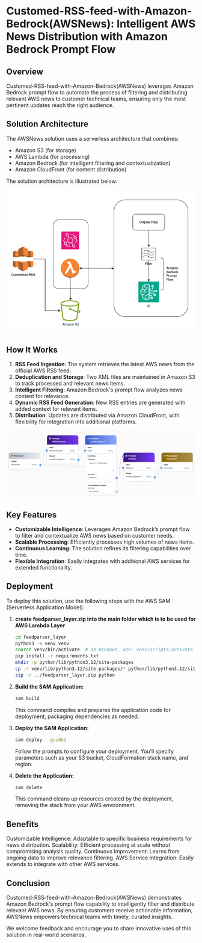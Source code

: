 # Customed-RSS-feed-with-Amazon-Bedrock(AWSNews): Intelligent AWS News Distribution with Amazon Bedrock Prompt Flow

## Overview

Customed-RSS-feed-with-Amazon-Bedrock(AWSNews) leverages Amazon Bedrock prompt flow to automate the process of filtering and distributing relevant AWS news to customer technical teams, ensuring only the most pertinent updates reach the right audience.

## Solution Architecture

The AWSNews solution uses a serverless architecture that combines:
- Amazon S3 (for storage)
- AWS Lambda (for processing)
- Amazon Bedrock (for intelligent filtering and contextualization)
- Amazon CloudFront (for content distribution)

The solution architecture is illustrated below:

![Solution Architecture](image/architecture.png)

## How It Works

1. **RSS Feed Ingestion**: The system retrieves the latest AWS news from the official AWS RSS feed.
2. **Deduplication and Storage**: Two XML files are maintained in Amazon S3 to track processed and relevant news items.
3. **Intelligent Filtering**: Amazon Bedrock's prompt flow analyzes news content for relevance.
4. **Dynamic RSS Feed Generation**: New RSS entries are generated with added context for relevant items.
5. **Distribution**: Updates are distributed via Amazon CloudFront, with flexibility for integration into additional platforms.

![Prompt Flow](image/promptflow.png)

## Key Features

- **Customizable Intelligence**: Leverages Amazon Bedrock’s prompt flow to filter and contextualize AWS news based on customer needs.
- **Scalable Processing**: Efficiently processes high volumes of news items.
- **Continuous Learning**: The solution refines its filtering capabilities over time.
- **Flexible Integration**: Easily integrates with additional AWS services for extended functionality.

## Deployment

To deploy this solution, use the following steps with the AWS SAM (Serverless Application Model):

1. **create feedparser_layer.zip into the main folder which is to be used for AWS Lambda Layer**
   ```bash
   cd feedparser_layer
   python3 -m venv venv
   source venv/bin/activate  # On Windows, use: venv\Scripts\activate
   pip install -r requirements.txt
   mkdir -p python/lib/python3.12/site-packages
   cp -r venv/lib/python3.12/site-packages/* python/lib/python3.12/site-packages/
   zip -r ../feedparser_layer.zip python
   ```
2. **Build the SAM Application:**
   ```bash
   sam build
   ```
   This command compiles and prepares the application code for deployment, packaging dependencies as needed.

3. **Deploy the SAM Application:**

   ```bash
   sam deploy --guided
   ```
   Follow the prompts to configure your deployment. You’ll specify parameters such as your S3 bucket, CloudFormation stack name, and region.

4. **Delete the Application:**

   ```bash
   sam delete
   ```
   This command cleans up resources created by the deployment, removing the stack from your AWS environment.

## Benefits
Customizable Intelligence: Adaptable to specific business requirements for news distribution.
Scalability: Efficient processing at scale without compromising analysis quality.
Continuous Improvement: Learns from ongoing data to improve relevance filtering.
AWS Service Integration: Easily extends to integrate with other AWS services.

## Conclusion
Customed-RSS-feed-with-Amazon-Bedrock(AWSNews) demonstrates Amazon Bedrock's prompt flow capability to intelligently filter and distribute relevant AWS news. By ensuring customers receive actionable information, AWSNews empowers technical teams with timely, curated insights.

We welcome feedback and encourage you to share innovative uses of this solution in real-world scenarios.